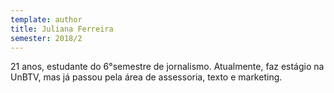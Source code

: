 ```yaml
---
template: author
title: Juliana Ferreira
semester: 2018/2
---
```

21 anos, estudante do 6°semestre de jornalismo. Atualmente, faz estágio na UnBTV, mas já passou pela área de assessoria, texto e marketing.

